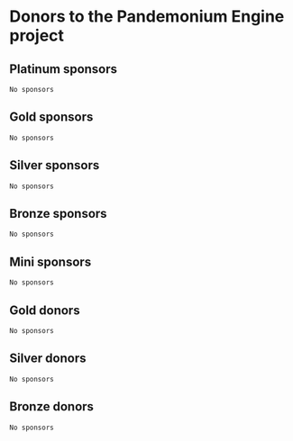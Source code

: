 # Donors to the Pandemonium Engine project

## Platinum sponsors

    No sponsors

## Gold sponsors

    No sponsors

## Silver sponsors

    No sponsors

## Bronze sponsors

    No sponsors

## Mini sponsors

    No sponsors

## Gold donors

    No sponsors

## Silver donors

    No sponsors

## Bronze donors

    No sponsors
